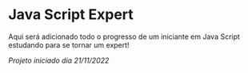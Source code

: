 # Java Script Expert
Aqui será adicionado todo o progresso de um iniciante em Java Script estudando para se tornar um expert!

*Projeto iniciado dia 21/11/2022*


